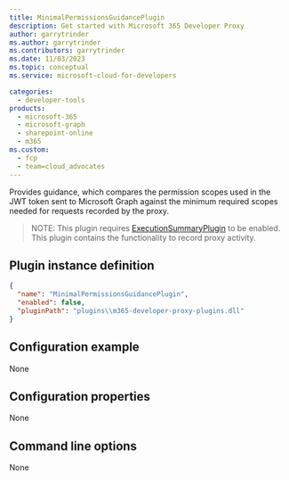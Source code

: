 ```yaml
---
title: MinimalPermissionsGuidancePlugin
description: Get started with Microsoft 365 Developer Proxy
author: garrytrinder
ms.author: garrytrinder
ms.contributors: garrytrinder
ms.date: 11/03/2023
ms.topic: conceptual
ms.service: microsoft-cloud-for-developers

categories:
  - developer-tools
products:
  - microsoft-365
  - microsoft-graph
  - sharepoint-online
  - m365
ms.custom:
  - fcp
  - team=cloud_advocates
---
```


Provides guidance, which compares the permission scopes used in the JWT token sent to Microsoft Graph against the minimum required scopes needed for requests recorded by the proxy.

> NOTE: This plugin requires [ExecutionSummaryPlugin](./ExecutionSummaryPlugin) to be enabled. This plugin contains the functionality to record proxy activity.

## Plugin instance definition

```json
{
  "name": "MinimalPermissionsGuidancePlugin",
  "enabled": false,
  "pluginPath": "plugins\\m365-developer-proxy-plugins.dll"
}
```

## Configuration example

None

## Configuration properties

None

## Command line options

None

